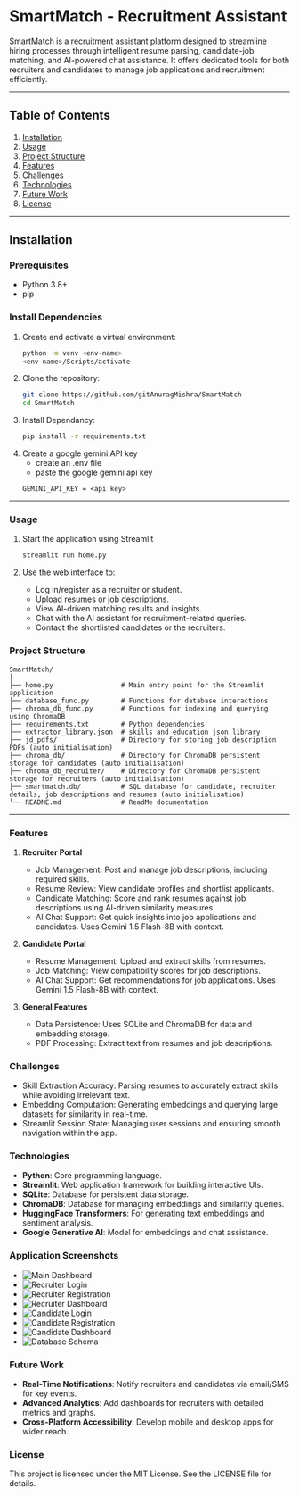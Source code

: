 # SmartMatch - Recruitment Assistant

SmartMatch is a recruitment assistant platform designed to streamline hiring processes through intelligent resume parsing, candidate-job matching, and AI-powered chat assistance. It offers dedicated tools for both recruiters and candidates to manage job applications and recruitment efficiently.

---

## Table of Contents

1. [Installation](#installation)
2. [Usage](#usage)
3. [Project Structure](#project-structure)
4. [Features](#features)
5. [Challenges](#challenges)
6. [Technologies](#technologies)
7. [Future Work](#future-work)
8. [License](#license)

---

## Installation

### Prerequisites
- Python 3.8+
- pip


### Install Dependencies

1. Create and activate a virtual environment:
    ```bash
    python -m venv <env-name>
    <env-name>/Scripts/activate

2. Clone the repository:
   ```bash
   git clone https://github.com/gitAnuragMishra/SmartMatch
   cd SmartMatch

3. Install Dependancy:
    ```bash
    pip install -r requirements.txt

4. Create a google gemini API key
    - create an .env file
    - paste the google gemini api key
    ``` 
    GEMINI_API_KEY = <api key>
    
---

### Usage

1. Start the application using Streamlit

    ```bash 
    streamlit run home.py

2. Use the web interface to:
    - Log in/register as a recruiter or student.
    - Upload resumes or job descriptions.
    - View AI-driven matching results and insights.
    - Chat with the AI assistant for recruitment-related queries.
    - Contact the shortlisted candidates or the recruiters.

### Project Structure
```
SmartMatch/
│
├── home.py                 # Main entry point for the Streamlit application
├── database_func.py        # Functions for database interactions
├── chroma_db_func.py       # Functions for indexing and querying using ChromaDB
├── requirements.txt        # Python dependencies
├── extractor_library.json  # skills and education json library
├── jd_pdfs/                # Directory for storing job description PDFs (auto initialisation)
├── chroma_db/              # Directory for ChromaDB persistent storage for candidates (auto initialisation)
├── chroma_db_recruiter/    # Directory for ChromaDB persistent storage for recruiters (auto initialisation)
├── smartmatch.db/          # SQL database for candidate, recruiter details, job descriptions and resumes (auto initialisation)
└── README.md               # ReadMe documentation
```
---
### Features

1. **Recruiter Portal**

    - Job Management: Post and manage job descriptions, including required skills.
    - Resume Review: View candidate profiles and shortlist applicants.
    - Candidate Matching: Score and rank resumes against job descriptions using AI-driven similarity measures.
    - AI Chat Support: Get quick insights into job applications and candidates. Uses Gemini 1.5 Flash-8B with context.
2. **Candidate Portal**
    - Resume Management: Upload and extract skills from resumes.
    - Job Matching: View compatibility scores for job descriptions.
    - AI Chat Support: Get recommendations for job applications. Uses Gemini 1.5 Flash-8B with context.
3. **General Features**
    - Data Persistence: Uses SQLite and ChromaDB for data and embedding storage.
    - PDF Processing: Extract text from resumes and job descriptions.

### Challenges

- Skill Extraction Accuracy: Parsing resumes to accurately extract skills while avoiding irrelevant text.
- Embedding Computation: Generating embeddings and querying large datasets for similarity in real-time.
- Streamlit Session State: Managing user sessions and ensuring smooth navigation within the app.

### Technologies

- **Python**: Core programming language.
- **Streamlit**: Web application framework for building interactive UIs.
- **SQLite**: Database for persistent data storage.
- **ChromaDB**: Database for managing embeddings and similarity queries.
- **HuggingFace Transformers**: For generating text embeddings and sentiment analysis.
- **Google Generative AI**: Model for embeddings and chat assistance.

### Application Screenshots

- ![Main Dashboard](screenshots/landing_page.png "Main Dashboard") 
- ![Recruiter Login](screenshots/recruiter_login.png "Recruiter Login") 
- ![Recruiter Registration](screenshots/recruiter_registration.png "Recruiter Registration") 
- ![Recruiter Dashboard](screenshots/recruiter_dashboard.png "Recruiter Dashboard") 
- ![Candidate Login](screenshots/student_login.png "Candidate Login") 
- ![Candidate Registration](screenshots/student_registration.png "Candidate Registration") 
- ![Candidate Dashboard](screenshots/student_dashboard.png "Candidate Dashboard") 
- ![Database Schema](screenshots/database_schema.png "Database Schema") 

### Future Work
- **Real-Time Notifications**: Notify recruiters and candidates via email/SMS for key events.
- **Advanced Analytics**: Add dashboards for recruiters with detailed metrics and graphs.
- **Cross-Platform Accessibility**: Develop mobile and desktop apps for wider reach.

### License
This project is licensed under the MIT License. See the LICENSE file for details.
